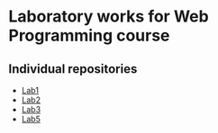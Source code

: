 # Laboratory works for Web Programming course

## Individual repositories

- [Lab1](https://github.com/darkcat013/pw-lab1)
- [Lab2](https://github.com/darkcat013/pw-lab2)
- [Lab3](https://github.com/darkcat013/pw-lab3)
- [Lab5](https://github.com/darkcat013/pw-lab5)